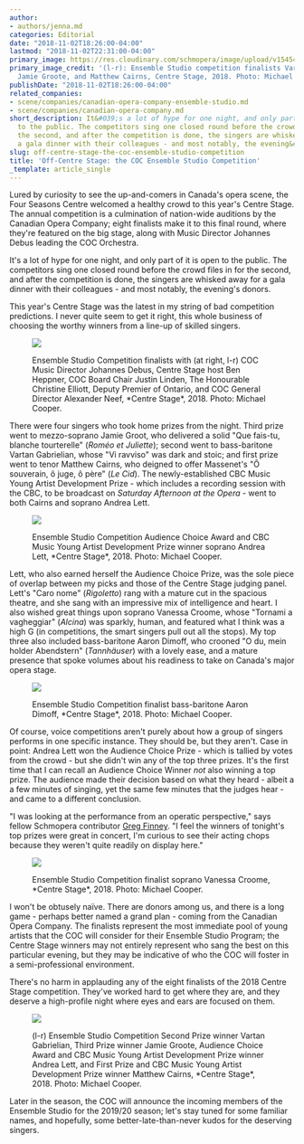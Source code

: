 ```yaml
---
author:
- authors/jenna.md
categories: Editorial
date: "2018-11-02T18:26:00-04:00"
lastmod: "2018-11-02T22:31:00-04:00"
primary_image: https://res.cloudinary.com/schmopera/image/upload/v1545409169/media/webhook-uploads/1541197542523/sqCentreStage.jpg.jpg
primary_image_credit: '(l-r): Ensemble Studio competition finalists Vartan Gabrielian,
  Jamie Groote, and Matthew Cairns, Centre Stage, 2018. Photo: Michael Cooper.'
publishDate: "2018-11-02T18:26:00-04:00"
related_companies:
- scene/companies/canadian-opera-company-ensemble-studio.md
- scene/companies/canadian-opera-company.md
short_description: It&#039;s a lot of hype for one night, and only part of it is open
  to the public. The competitors sing one closed round before the crowd files in for
  the second, and after the competition is done, the singers are whisked away for
  a gala dinner with their colleagues - and most notably, the evening&#039;s donors.
slug: off-centre-stage-the-coc-ensemble-studio-competition
title: 'Off-Centre Stage: the COC Ensemble Studio Competition'
_template: article_single
---
```

Lured by curiosity to see the up-and-comers in Canada's opera scene, the Four Seasons Centre welcomed a healthy crowd to this year's Centre Stage. The annual competition is a culmination of nation-wide auditions by the Canadian Opera Company; eight finalists make it to this final round, where they're featured on the big stage, along with Music Director Johannes Debus leading the COC Orchestra.

It's a lot of hype for one night, and only part of it is open to the public. The competitors sing one closed round before the crowd files in for the second, and after the competition is done, the singers are whisked away for a gala dinner with their colleagues - and most notably, the evening's donors.

This year's Centre Stage was the latest in my string of bad competition predictions. I never quite seem to get it right, this whole business of choosing the worthy winners from a line-up of skilled singers.

<figure data-type="image">

![](https://res.cloudinary.com/schmopera/image/upload/v1545409169/media/webhook-uploads/1541197396768/Centrestage-0902.jpg.jpg)

<figcaption>Ensemble Studio Competition finalists with (at right, l-r) COC Music Director Johannes Debus, Centre Stage host Ben Heppner, COC Board Chair Justin Linden, The Honourable Christine Elliott, Deputy Premier of Ontario, and COC General Director Alexander Neef, *Centre Stage*, 2018. Photo: Michael Cooper.</figcaption>
</figure>

There were four singers who took home prizes from the night. Third prize went to mezzo-soprano Jamie Groot, who delivered a solid "Que fais-tu, blanche tourterelle" (*Roméo et Juliette*); second went to bass-baritone Vartan Gabrielian, whose "Vi ravviso" was dark and stoic; and first prize went to tenor Matthew Cairns, who deigned to offer Massenet's "Ô souverain, ô juge, ô père" (*Le Cid*). The newly-established CBC Music Young Artist Development Prize - which includes a recording session with the CBC, to be broadcast on *Saturday Afternoon at the Opera* - went to both Cairns and soprano Andrea Lett.

<figure data-type="image">

![](https://res.cloudinary.com/schmopera/image/upload/v1545409169/media/webhook-uploads/1541197402984/Centrestage-0265.jpg.jpg)

<figcaption>Ensemble Studio Competition Audience Choice Award and CBC Music Young Artist Development Prize winner soprano Andrea Lett, *Centre Stage*, 2018. Photo: Michael Cooper.</figcaption>
</figure>

Lett, who also earned herself the Audience Choice Prize, was the sole piece of overlap between my picks and those of the Centre Stage judging panel. Lett's "Caro nome" (*Rigoletto*) rang with a mature cut in the spacious theatre, and she sang with an impressive mix of intelligence and heart. I also wished great things upon soprano Vanessa Croome, whose "Tornami a vagheggiar" (*Alcina*) was sparkly, human, and featured what I think was a high G (in competitions, the smart singers pull out all the stops). My top three also included bass-baritone Aaron Dimoff, who crooned "O du, mein holder Abendstern" (*Tannhäuser*) with a lovely ease, and a mature presence that spoke volumes about his readiness to take on Canada's major opera stage.

<figure data-type="image">

![](https://res.cloudinary.com/schmopera/image/upload/v1545409169/media/webhook-uploads/1541197409108/Centrestage-0645.jpg.jpg)

<figcaption>Ensemble Studio Competition finalist bass-baritone Aaron Dimoff, *Centre Stage*, 2018. Photo: Michael Cooper.</figcaption>
</figure>

Of course, voice competitions aren't purely about how a group of singers performs in one specific instance. They should be, but they aren't. Case in point: Andrea Lett won the Audience Choice Prize - which is tallied by votes from the crowd - but she didn't win any of the top three prizes. It's the first time that I can recall an Audience Choice Winner *not* also winning a top prize. The audience made their decision based on what they heard - albeit a a few minutes of singing, yet the same few minutes that the judges hear - and came to a different conclusion.

"I was looking at the performance from an operatic perspective," says fellow Schmopera contributor [Greg Finney](/authors/greg/). "I feel the winners of tonight's top prizes were great in concert, I'm curious to see their acting chops because they weren't quite readily on display here."

<figure data-type="image">

![](https://res.cloudinary.com/schmopera/image/upload/v1545409169/media/webhook-uploads/1541197415352/Centrestage-0496.jpg.jpg)

<figcaption>Ensemble Studio Competition finalist soprano Vanessa Croome, *Centre Stage*, 2018. Photo: Michael Cooper.</figcaption>
</figure>

I won't be obtusely naïve. There are donors among us, and there is a long game - perhaps better named a grand plan - coming from the Canadian Opera Company. The finalists represent the most immediate pool of young artists that the COC will consider for their Ensemble Studio Program; the Centre Stage winners may not entirely represent who sang the best on this particular evening, but they may be indicative of who the COC will foster in a semi-professional environment.

There's no harm in applauding any of the eight finalists of the 2018 Centre Stage competition. They've worked hard to get where they are, and they deserve a high-profile night where eyes and ears are focused on them.

<figure data-type="image">

![](https://res.cloudinary.com/schmopera/image/upload/v1545409169/media/webhook-uploads/1541197421192/Centrestage-0022.jpg.jpg)

<figcaption>(l-r) Ensemble Studio Competition Second Prize winner Vartan Gabrielian, Third Prize winner Jamie Groote, Audience Choice Award and CBC Music Young Artist Development Prize winner Andrea Lett, and First Prize and CBC Music Young Artist Development Prize winner Matthew Cairns, *Centre Stage*, 2018. Photo: Michael Cooper.</figcaption>
</figure>

Later in the season, the COC will announce the incoming members of the Ensemble Studio for the 2019/20 season; let's stay tuned for some familiar names, and hopefully, some better-late-than-never kudos for the deserving singers.